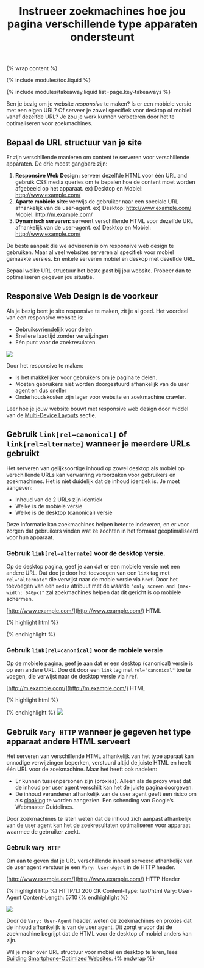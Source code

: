﻿---
layout: article
title: "Instrueer zoekmachines hoe jou pagina verschillende type apparaten ondersteunt"
description: "Als je website meerdere apparaten ondersteunt, dan is hoe deze in de zoekresulaten wordt weergeven een belangrijk onderdeel van jou site's ontwerp. Deze gids helpt je jouw site te optimaliseren voor zoekmachines gegeven de URL structuur."
introduction: "Als je website meerdere apparaten ondersteunt, dan is hoe deze in de zoekresulaten wordt weergeven een belangrijk onderdeel van jou site's ontwerp. Deze gids helpt je jouw site te optimaliseren voor zoekmachines gegeven de URL structuur."
snippet: "Verspreid je werk over de wereld"
id: url-structure
collection: optimizations-for-crawlers
authors:
  - agektmr
translators:
  - yvoschaap
article:
  written_on: 2014-10-08
  updated_on: 2014-11-05
  order: 2
key-takeaways:
  - Bepaal de URL structuur van je pagina
  - Responsive design is bij voorkeur aangeraden 
  - Gebruik <code>rel="canonical"</code> + <code>rel="alternate"</code> om desktop en mobiele pagina's te onderscheiden
  - Gebruik <code>Vary HTTP</code> header voor een URL die dynamisch de desktop of mobiele html serveert
---
{% wrap content %}

{% include modules/toc.liquid %}

{% include modules/takeaway.liquid list=page.key-takeaways %}

Ben je bezig om je website <em>responsive</em> te maken? Is er een mobiele versie met een eigen URL? Of serveer je zowel specifiek voor desktop of mobiel vanaf dezelfde URL? Je zou je werk kunnen verbeteren door het te optimaliseren voor zoekmachines.

## Bepaal de URL structuur van je site
Er zijn verschillende manieren om content te serveren voor verschillende apparaten. De drie meest gangbare zijn:

1. **Responsive Web Design:** serveer dezelfde HTML voor één URL and gebruik CSS media queries om te bepalen hoe de content moet worden afgebeeld op het apparaat. 
ex) Desktop en Mobiel: http://www.example.com/
1. **Aparte mobiele site:** verwijs de gebruiker naar een speciale URL afhankelijk van de user-agent.
ex) Desktop: http://www.example.com/ Mobiel: http://m.example.com/
1. **Dynamisch serveren:** serveert verschillende HTML voor dezelfde URL afhankelijk van de user-agent. 
ex) Desktop en Mobiel: http://www.example.com/

De beste aanpak die we adviseren is om responsive web design te gebruiken. Maar al veel websites serveren al specifiek voor mobiel gemaakte versies. En enkele serveren mobiel en deskop met dezelfde URL.

Bepaal welke URL structuur het beste past bij jou website. Probeer dan te optimaliseren gegeven jou situatie.
  
## Responsive Web Design is de voorkeur
Als je bezig bent je site responsive te maken, zit je al goed. Het voordeel van een responsive website is:

* Gebruiksvriendelijk voor delen
* Snellere laadtijd zonder verwijzingen
* Eén punt voor de zoekresulaten.

<img src="imgs/responsive-2x.png" srcset="imgs/responsive.png 1x imgs/responsive-2x.png 2x" >

Door het responsive te maken:

* Is het makkelijker voor gebruikers om je pagina te delen.
* Moeten gebruikers niet worden doorgestuurd afhankelijk van de user agent en dus sneller
* Onderhoudskosten zijn lager voor website en zoekmachine crawler.
 
Leer hoe je jouw website bouwt met responsive web design door middel van de [Multi-Device
Layouts](https://developers.google.com/web/fundamentals/layouts/) sectie.

## Gebruik `link[rel=canonical]` of `link[rel=alternate]` wanneer je meerdere URLs gebruikt
Het serveren van gelijksoortige inhoud op zowel desktop als mobiel op verschillende URLs kan verwarring veroorzaken voor gebruikers en zoekmachines. Het is niet duidelijk dat de inhoud identiek is. Je moet aangeven:

* Inhoud van de 2 URLs zijn identiek
* Welke is de mobiele versie
* Welke is de desktop (canonical) versie

Deze informatie kan zoekmachines helpen beter te indexeren, en er voor zorgen dat gebruikers vinden wat ze zochten in het formaat geoptimaliseerd voor hun apparaat.

### Gebruik `link[rel=alternate]` voor de desktop versie.
Op de desktop pagina, geef je aan dat er een mobiele versie met een andere URL. Dat doe je door het toevoegen van een `link` tag met `rel="alternate"` die verwijst naar de mobie versie via `href`. Door het toevoegen van een `media` atribuut met de waarde `"only screen and (max-width:
640px)"` zal zoekmachines helpen dat dit gericht is op mobiele schermen.

[http://www.example.com/](http://www.example.com/) HTML

{% highlight html %}
<title>...</title>
<link rel="alternate" media="only screen and (max-width: 640px)" href="http://m.example.com/">
{% endhighlight %}

### Gebruik `link[rel=canonical]` voor de mobiele versie
Op de mobiele pagina, geef je aan dat er een desktop (canonical) versie is op een andere URL. Doe dit door een `link` tag met `rel="canonical"` toe te voegen, die verwijst naar de desktop versie via `href`.

[http://m.example.com/](http://m.example.com/) HTML

{% highlight html %}
<title>...</title>
<link rel="canonical" href="http://www.example.com/">
{% endhighlight %}
  
<img src="imgs/different_url-2x.png" srcset="imgs/different_url.png 1x imgs/different_url-2x.png 2x" >

## Gebruik `Vary HTTP` wanneer je gegeven het type apparaat andere HTML serveert
Het serveren van verschillende HTML afhankelijk van het type aparaat kan onnodige verwijzingen beperken, verstuurd altijd de juiste HTML en heeft één URL voor de zoekmachine. Maar het heeft ook nadelen:

* Er kunnen tussenpersonen zijn (proxies). Alleen als de proxy weet dat de inhoud per user agent verschilt kan het de juiste pagina doorgeven.
* De inhoud veranderen afhankelijk van de user agent geeft een risico om als [cloaking](https://support.google.com/webmasters/answer/66355) te worden aangezien. Een schending van Google’s Webmaster Guidelines.

Door zoekmachines te laten weten dat de inhoud zich aanpast afhankelijk van de user agent kan het de zoekresultaten optimaliseren voor apparaat waarmee de gebruiker zoekt.

### Gebruik `Vary HTTP`
Om aan te geven dat je URL verschillende inhoud serveerd afhankelijk van de user agent verstuur je een `Vary: User-Agent` in de HTTP header.

[http://www.example.com/](http://www.example.com/) HTTP Header

{% highlight http %}
HTTP/1.1 200 OK
Content-Type: text/html
Vary: User-Agent
Content-Length: 5710
{% endhighlight %}

<img src="imgs/same_url-2x.png" srcset="imgs/same_url.png 1x imgs/same_url-2x.png 2x" >

Door de `Vary: User-Agent` header, weten de zoekmachines en proxies dat de inhoud afhankelijk is van de user agent. Dit zorgt ervoor dat de zoekmachine begrijpt dat de HTML voor de desktop of mobiel anders kan zijn.

Wil je meer over URL structuur voor mobiel en desktop te leren, lees [Building Smartphone-Optimized Websites](https://developers.google.com/webmasters/smartphone-sites/).
{% endwrap %}